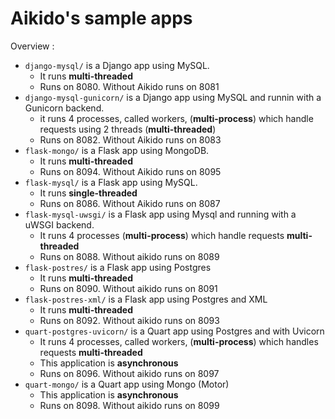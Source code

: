 # Aikido's sample apps
Overview : 
- `django-mysql/` is a Django app using MySQL.
  - It runs **multi-threaded**
  - Runs on 8080. Without Aikido runs on 8081
- `django-mysql-gunicorn/` is a Django app using MySQL and runnin with a Gunicorn backend.
  - it runs 4 processes, called workers, (**multi-process**) which handle requests using 2 threads (**multi-threaded**)
  - Runs on 8082. Without Aikido runs on 8083
- `flask-mongo/` is a Flask app using MongoDB.
  - It runs **multi-threaded**
  - Runs on 8094. Without Aikido runs on 8095
- `flask-mysql/` is a Flask app using MySQL.
  - It runs **single-threaded**
  - Runs on 8086. Without Aikido runs on 8087
- `flask-mysql-uwsgi/` is a Flask app using Mysql and running with a uWSGI backend.
  - It runs 4 processes (**multi-process**) which handle requests **multi-threaded**
  - Runs on 8088. Without aikido runs on 8089
- `flask-postres/` is a Flask app using Postgres
  - It runs **multi-threaded**
  - Runs on 8090. Without aikido runs on 8091
- `flask-postres-xml/` is a Flask app using Postgres and XML
  - It runs **multi-threaded**
  - Runs on 8092. Without aikido runs on 8093
- `quart-postgres-uvicorn/` is a Quart app using Postgres and with Uvicorn
  - It runs 4 processes, called workers, (**multi-process**) which handles requests **multi-threaded**
  - This application is **asynchronous**
  - Runs on 8096. Without aikido runs on 8097
- `quart-mongo/` is a Quart app using Mongo (Motor)
  - This application is **asynchronous**
  - Runs on 8098. Without aikido runs on 8099
